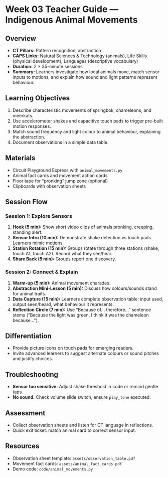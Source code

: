 # Week 03 Teacher Guide — Indigenous Animal Movements

## Overview
- **CT Pillars:** Pattern recognition, abstraction
- **CAPS Links:** Natural Sciences & Technology (animals), Life Skills (physical development), Languages (descriptive vocabulary)
- **Duration:** 2 × 35-minute sessions
- **Summary:** Learners investigate how local animals move, match sensor inputs to motions, and explain how sound and light patterns represent behaviour.

## Learning Objectives
1. Describe characteristic movements of springbok, chameleons, and meerkats.
2. Use accelerometer shakes and capacitive touch pads to trigger pre-built motion responses.
3. Match sound frequency and light colour to animal behaviour, explaining the abstraction.
4. Document observations in a simple data table.

## Materials
- Circuit Playground Express with `animal_movements.py`
- Animal fact cards and movement action cards
- Floor tape for “pronking” jump zone (optional)
- Clipboards with observation sheets

## Session Flow
### Session 1: Explore Sensors
1. **Hook (5 min):** Show short video clips of animals pronking, creeping, standing alert.
2. **Sensor Intro (10 min):** Demonstrate shake detection vs touch pads. Learners mimic motions.
3. **Station Rotation (15 min):** Groups rotate through three stations (shake, touch A1, touch A2). Record what they see/hear.
4. **Share Back (5 min):** Groups report one discovery.

### Session 2: Connect & Explain
1. **Warm-up (5 min):** Animal movement charades.
2. **Abstraction Mini-Lesson (5 min):** Discuss how colours/sounds stand for animal traits.
3. **Data Capture (15 min):** Learners complete observation table: input used, output seen/heard, what behaviour it represents.
4. **Reflection Circle (7 min):** Use “Because of… therefore…” sentence stems (“Because the light was green, I think it was the chameleon because…”).

## Differentiation
- Provide picture icons on touch pads for emerging readers.
- Invite advanced learners to suggest alternate colours or sound pitches and justify choices.

## Troubleshooting
- **Sensor too sensitive:** Adjust shake threshold in code or remind gentle taps.
- **No sound:** Check volume slide switch, ensure `play_tone` executed.

## Assessment
- Collect observation sheets and listen for CT language in reflections.
- Quick exit ticket: match animal card to correct sensor input.

## Resources
- Observation sheet template: `assets/observation_table.pdf`
- Movement fact cards: `assets/animal_fact_cards.pdf`
- Demo code: `code/animal_movements.py`
